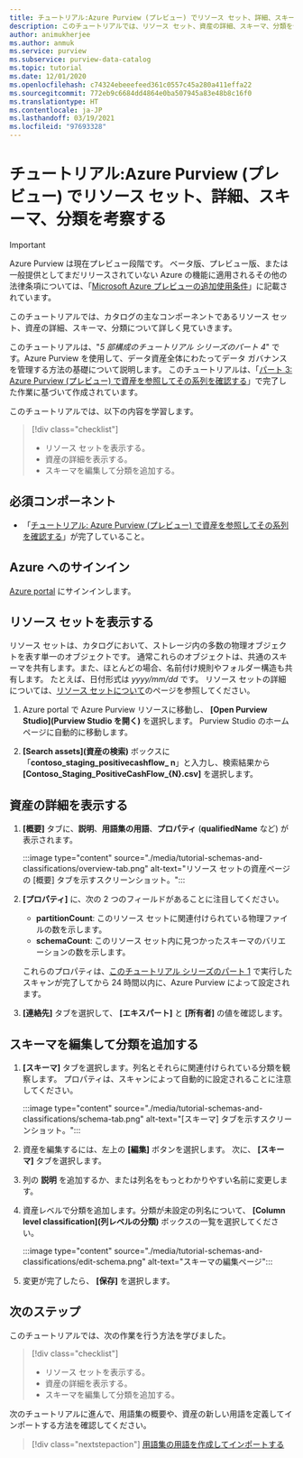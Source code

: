 ```yaml
---
title: チュートリアル:Azure Purview (プレビュー) でリソース セット、詳細、スキーマ、分類を考察する
description: このチュートリアルでは、リソース セット、資産の詳細、スキーマ、分類を使用する方法について説明します。
author: animukherjee
ms.author: anmuk
ms.service: purview
ms.subservice: purview-data-catalog
ms.topic: tutorial
ms.date: 12/01/2020
ms.openlocfilehash: c74324ebeeefeed361c0557c45a280a411effa22
ms.sourcegitcommit: 772eb9c6684dd4864e0ba507945a83e48b8c16f0
ms.translationtype: HT
ms.contentlocale: ja-JP
ms.lasthandoff: 03/19/2021
ms.locfileid: "97693328"
---
```

# <a name="tutorial-explore-resource-sets-details-schemas-and-classifications-in-azure-purview-preview"></a>チュートリアル:Azure Purview (プレビュー) でリソース セット、詳細、スキーマ、分類を考察する

> [!IMPORTANT]
> Azure Purview は現在プレビュー段階です。 ベータ版、プレビュー版、または一般提供としてまだリリースされていない Azure の機能に適用されるその他の法律条項については、「[Microsoft Azure プレビューの追加使用条件](https://azure.microsoft.com/support/legal/preview-supplemental-terms/)」に記載されています。

このチュートリアルでは、カタログの主なコンポーネントであるリソース セット、資産の詳細、スキーマ、分類について詳しく見ていきます。

このチュートリアルは、"*5 部構成のチュートリアル シリーズのパート 4*" です。Azure Purview を使用して、データ資産全体にわたってデータ ガバナンスを管理する方法の基礎について説明します。 このチュートリアルは、「[パート 3: Azure Purview (プレビュー) で資産を参照してその系列を確認する](tutorial-browse-and-view-lineage.md)」で完了した作業に基づいて作成されています。

このチュートリアルでは、以下の内容を学習します。

> [!div class="checklist"]
>
> * リソース セットを表示する。
> * 資産の詳細を表示する。
> * スキーマを編集して分類を追加する。

## <a name="prerequisites"></a>必須コンポーネント

* 「[チュートリアル: Azure Purview (プレビュー) で資産を参照してその系列を確認する](tutorial-browse-and-view-lineage.md)」が完了していること。

## <a name="sign-in-to-azure"></a>Azure へのサインイン

[Azure portal](https://portal.azure.com) にサインインします。

## <a name="view-resource-sets"></a>リソース セットを表示する

リソース セットは、カタログにおいて、ストレージ内の多数の物理オブジェクトを表す単一のオブジェクトです。 通常これらのオブジェクトは、共通のスキーマを共有します。また、ほとんどの場合、名前付け規則やフォルダー構造も共有します。 たとえば、日付形式は *yyyy/mm/dd* です。 リソース セットの詳細については、[リソース セットについて](concept-resource-sets.md)のページを参照してください。

1. Azure portal で Azure Purview リソースに移動し、 **[Open Purview Studio]\(Purview Studio を開く\)** を選択します。 Purview Studio のホーム ページに自動的に移動します。

2. **[Search assets]\(資産の検索\)** ボックスに「**contoso_staging_positivecashflow_ n**」と入力し、検索結果から **[Contoso_Staging_PositiveCashFlow_{N}.csv]** を選択します。

## <a name="view-asset-details"></a>資産の詳細を表示する

1. **[概要]** タブに、**説明**、**用語集の用語**、**プロパティ** (**qualifiedName** など) が表示されます。

   :::image type="content" source="./media/tutorial-schemas-and-classifications/overview-tab.png" alt-text="リソース セットの資産ページの [概要] タブを示すスクリーンショット。":::

1. **[プロパティ]** に、次の 2 つのフィールドがあることに注目してください。

   * **partitionCount**: このリソース セットに関連付けられている物理ファイルの数を示します。
   * **schemaCount**: このリソース セット内に見つかったスキーマのバリエーションの数を示します。

   これらのプロパティは、[このチュートリアル シリーズのパート 1](tutorial-scan-data.md) で実行したスキャンが完了してから 24 時間以内に、Azure Purview によって設定されます。

1. **[連絡先]** タブを選択して、 **[エキスパート]** と **[所有者]** の値を確認します。

## <a name="edit-the-schema-and-add-classifications"></a>スキーマを編集して分類を追加する

1. **[スキーマ]** タブを選択します。列名とそれらに関連付けられている分類を観察します。 プロパティは、スキャンによって自動的に設定されることに注意してください。

   :::image type="content" source="./media/tutorial-schemas-and-classifications/schema-tab.png" alt-text="[スキーマ] タブを示すスクリーンショット。":::

1. 資産を編集するには、左上の **[編集]** ボタンを選択します。 次に、 **[スキーマ]** タブを選択します。

1. 列の **説明** を追加するか、または列名をもっとわかりやすい名前に変更します。

1. 資産レベルで分類を追加します。分類が未設定の列名について、 **[Column level classification]\(列レベルの分類\)** ボックスの一覧を選択してください。

   :::image type="content" source="./media/tutorial-schemas-and-classifications/edit-schema.png" alt-text="スキーマの編集ページ":::

1. 変更が完了したら、 **[保存]** を選択します。

## <a name="next-steps"></a>次のステップ

このチュートリアルでは、次の作業を行う方法を学びました。

> [!div class="checklist"]
>
> * リソース セットを表示する。
> * 資産の詳細を表示する。
> * スキーマを編集して分類を追加する。

次のチュートリアルに進んで、用語集の概要や、資産の新しい用語を定義してインポートする方法を確認してください。

> [!div class="nextstepaction"]
> [用語集の用語を作成してインポートする](tutorial-import-create-glossary-terms.md)